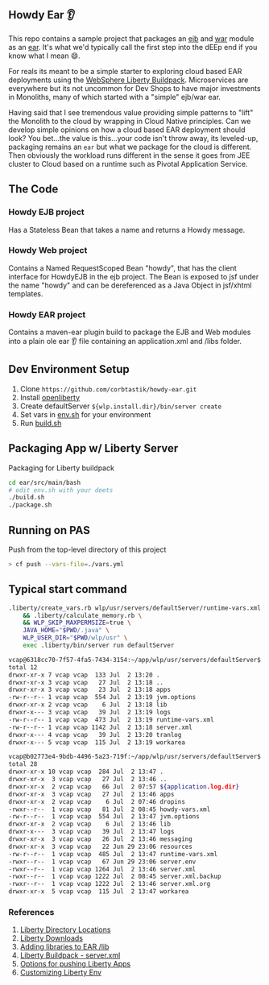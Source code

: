 ## Howdy Ear :ear:

This repo contains a sample project that packages an [ejb](https://en.wikipedia.org/wiki/Enterprise_JavaBeans) and [war](https://en.wikipedia.org/wiki/WAR_(file_format)) module as an [ear](https://en.wikipedia.org/wiki/EAR_(file_format)).  It's what we'd typically call the first step into the dEEp end if you know what I mean :smile:.

For reals its meant to be a simple starter to exploring cloud based EAR deployments using the [WebSphere Liberty Buildpack](https://github.com/cloudfoundry/ibm-websphere-liberty-buildpack).  Microservices are everywhere but its not uncommon for Dev Shops to have major investments in Monoliths, many of which started with a "simple" ejb/war ear.

Having said that I see tremendous value providing simple patterns to "lift" the Monolith to the cloud by wrapping in Cloud Native principles.  Can we develop simple opinions on how a cloud based EAR deployment should look?  You bet...the value is this...your code isn't throw away, its leveled-up, packaging remains an ``ear`` but what we package for the cloud is different.  Then obviously the workload runs different in the sense it goes from JEE cluster to Cloud based on a runtime such as Pivotal Application Service.

## The Code

### Howdy EJB project

Has a Stateless Bean that takes a name and returns a Howdy message.

### Howdy Web project

Contains a Named RequestScoped Bean "howdy", that has the client interface for HowdyEJB in the ejb project.  The Bean is exposed to jsf under the name "howdy" and can be dereferenced as a Java Object in jsf/xhtml templates.

### Howdy EAR project

Contains a maven-ear plugin build to package the EJB and Web modules into a plain ole ear :ear: file containing an application.xml and /libs folder.

## Dev Environment Setup

1. Clone ``https://github.com/corbtastik/howdy-ear.git``
1. Install [openliberty](https://openliberty.io/downloads/)
1. Create defaultServer ``${wlp.install.dir}/bin/server create``
1. Set vars in [env.sh](ear/src/main/bash/env.sh) for your environment
1. Run [build.sh](ear/src/main/bash/build.sh)

## Packaging App w/ Liberty Server

Packaging for Liberty buildpack

```bash
cd ear/src/main/bash
# edit env.sh with your deets
./build.sh
./package.sh
```

## Running on PAS  

Push from the top-level directory of this project  

```bash
> cf push --vars-file=./vars.yml
```

## Typical start command

```bash
.liberty/create_vars.rb wlp/usr/servers/defaultServer/runtime-vars.xml \
    && .liberty/calculate_memory.rb \
    && WLP_SKIP_MAXPERMSIZE=true \
    JAVA_HOME="$PWD/.java" \
    WLP_USER_DIR="$PWD/wlp/usr" \
    exec .liberty/bin/server run defaultServer
```

```bash
vcap@6318cc70-7f57-4fa5-7434-3154:~/app/wlp/usr/servers/defaultServer$ ls -al
total 12
drwxr-xr-x 7 vcap vcap  133 Jul  2 13:20 .
drwxr-xr-x 3 vcap vcap   27 Jul  2 13:18 ..
drwxr-xr-x 3 vcap vcap   23 Jul  2 13:18 apps
-rw-r--r-- 1 vcap vcap  554 Jul  2 13:19 jvm.options
drwxr-xr-x 2 vcap vcap    6 Jul  2 13:18 lib
drwxr-x--- 3 vcap vcap   39 Jul  2 13:19 logs
-rw-r--r-- 1 vcap vcap  473 Jul  2 13:19 runtime-vars.xml
-rw-r--r-- 1 vcap vcap 1142 Jul  2 13:18 server.xml
drwxr-x--- 4 vcap vcap   39 Jul  2 13:20 tranlog
drwxr-x--- 5 vcap vcap  115 Jul  2 13:19 workarea
```

```bash
vcap@b02773e4-9bdb-4496-5a23-719f:~/app/wlp/usr/servers/defaultServer$ ls -al
total 28
drwxr-xr-x 10 vcap vcap  284 Jul  2 13:47 .
drwxr-xr-x  3 vcap vcap   27 Jul  2 13:46 ..
drwxr-xr-x  2 vcap vcap   66 Jul  2 07:57 ${application.log.dir}
drwxr-xr-x  3 vcap vcap   27 Jul  2 13:46 apps
drwxr-xr-x  2 vcap vcap    6 Jul  2 07:46 dropins
-rwxr--r--  1 vcap vcap   81 Jul  2 08:45 howdy-vars.xml
-rw-r--r--  1 vcap vcap  554 Jul  2 13:47 jvm.options
drwxr-xr-x  2 vcap vcap    6 Jul  2 13:46 lib
drwxr-x---  3 vcap vcap   39 Jul  2 13:47 logs
drwxr-xr-x  3 vcap vcap   26 Jul  2 13:46 messaging
drwxr-xr-x  3 vcap vcap   22 Jun 29 23:06 resources
-rw-r--r--  1 vcap vcap  485 Jul  2 13:47 runtime-vars.xml
-rwxr--r--  1 vcap vcap   67 Jun 29 23:06 server.env
-rwxr--r--  1 vcap vcap 1264 Jul  2 13:46 server.xml
-rwxr--r--  1 vcap vcap 1222 Jul  2 08:45 server.xml.backup
-rwxr--r--  1 vcap vcap 1222 Jul  2 13:46 server.xml.org
drwxr-xr-x  5 vcap vcap  115 Jul  2 13:47 workarea
```



### References

1. [Liberty Directory Locations](https://www.ibm.com/support/knowledgecenter/en/SSEQTP_liberty/com.ibm.websphere.wlp.doc/ae/rwlp_dirs.html)  
2. [Liberty Downloads](https://openliberty.io/downloads/)  
3. [Adding libraries to EAR /lib](https://www.ibm.com/support/knowledgecenter/en/SSHR6W/com.ibm.websphere.wdt.doc/topics/add_libs_to_ear_lib_dir.html)  
4. [Liberty Buildpack - server.xml](https://github.com/cloudfoundry/ibm-websphere-liberty-buildpack/blob/master/docs/server-xml-options.md)  
5. [Options for pushing Liberty Apps](https://console.bluemix.net/docs/runtimes/liberty/optionsForPushing.html#options_for_pushing)  
6. [Customizing Liberty Env](https://www.ibm.com/support/knowledgecenter/en/SSEQTP_liberty/com.ibm.websphere.wlp.doc/ae/twlp_admin_customvars.html)
